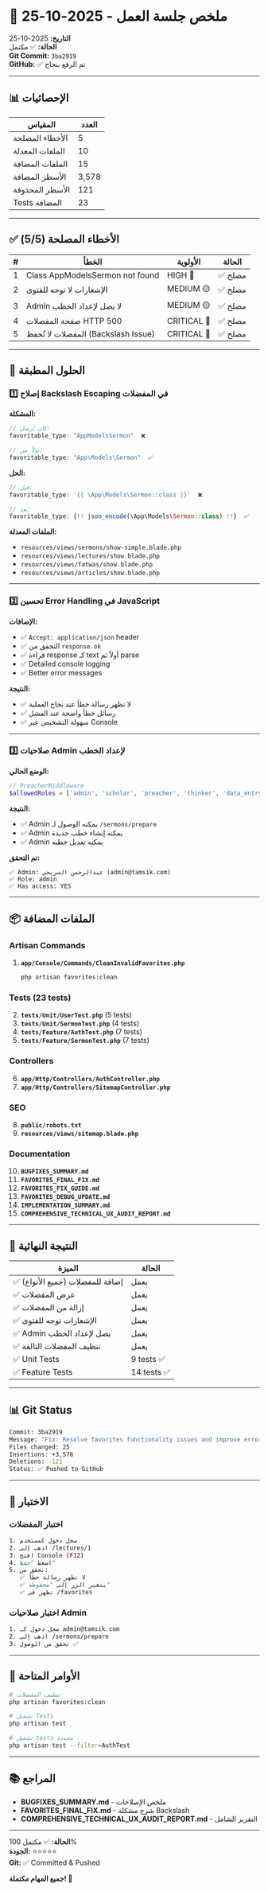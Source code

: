 # 🎉 ملخص جلسة العمل - 2025-10-25

**التاريخ:** 2025-10-25  
**الحالة:** ✅ مكتمل  
**Git Commit:** `3ba2919`  
**GitHub:** ✅ تم الرفع بنجاح

---

## 📊 الإحصائيات

| المقياس | العدد |
|---------|-------|
| الأخطاء المصلحة | 5 |
| الملفات المعدلة | 10 |
| الملفات المضافة | 15 |
| الأسطر المضافة | 3,578 |
| الأسطر المحذوفة | 121 |
| Tests المضافة | 23 |

---

## ✅ الأخطاء المصلحة (5/5)

| # | الخطأ | الأولوية | الحالة |
|---|-------|----------|--------|
| 1 | Class AppModelsSermon not found | HIGH 🔴 | ✅ مصلح |
| 2 | الإشعارات لا توجه للفتوى | MEDIUM 🟡 | ✅ مصلح |
| 3 | Admin لا يصل لإعداد الخطب | MEDIUM 🟡 | ✅ مصلح |
| 4 | صفحة المفضلات HTTP 500 | CRITICAL 🔴 | ✅ مصلح |
| 5 | المفضلات لا تُحفظ (Backslash Issue) | CRITICAL 🔴 | ✅ مصلح |

---

## 🔧 الحلول المطبقة

### 1️⃣ إصلاح Backslash Escaping في المفضلات

**المشكلة:**
```javascript
// كان يُرسل:
favoritable_type: "AppModelsSermon"  ❌

// بدلاً من:
favoritable_type: "App\Models\Sermon"  ✅
```

**الحل:**
```javascript
// قبل:
favoritable_type: '{{ \App\Models\Sermon::class }}'  ❌

// بعد:
favoritable_type: {!! json_encode(\App\Models\Sermon::class) !!}  ✅
```

**الملفات المعدلة:**
- `resources/views/sermons/show-simple.blade.php`
- `resources/views/lectures/show.blade.php`
- `resources/views/fatwas/show.blade.php`
- `resources/views/articles/show.blade.php`

---

### 2️⃣ تحسين Error Handling في JavaScript

**الإضافات:**
- ✅ `Accept: application/json` header
- ✅ التحقق من `response.ok`
- ✅ قراءة response كـ text أولاً ثم parse
- ✅ Detailed console logging
- ✅ Better error messages

**النتيجة:**
- ✅ لا تظهر رسالة خطأ عند نجاح العملية
- ✅ رسائل خطأ واضحة عند الفشل
- ✅ سهولة التشخيص عبر Console

---

### 3️⃣ صلاحيات Admin لإعداد الخطب

**الوضع الحالي:**
```php
// PreacherMiddleware
$allowedRoles = ['admin', 'scholar', 'preacher', 'thinker', 'data_entry'];
```

**النتيجة:**
- ✅ Admin يمكنه الوصول لـ `/sermons/prepare`
- ✅ Admin يمكنه إنشاء خطب جديدة
- ✅ Admin يمكنه تعديل خطبه

**تم التحقق:**
```
✅ Admin: عبدالرحمن السريحي (admin@tamsik.com)
✅ Role: admin
✅ Has access: YES
```

---

## 📦 الملفات المضافة

### Artisan Commands
1. **`app/Console/Commands/CleanInvalidFavorites.php`**
   ```bash
   php artisan favorites:clean
   ```

### Tests (23 tests)
2. **`tests/Unit/UserTest.php`** (5 tests)
3. **`tests/Unit/SermonTest.php`** (4 tests)
4. **`tests/Feature/AuthTest.php`** (7 tests)
5. **`tests/Feature/SermonTest.php`** (7 tests)

### Controllers
6. **`app/Http/Controllers/AuthController.php`**
7. **`app/Http/Controllers/SitemapController.php`**

### SEO
8. **`public/robots.txt`**
9. **`resources/views/sitemap.blade.php`**

### Documentation
10. **`BUGFIXES_SUMMARY.md`**
11. **`FAVORITES_FINAL_FIX.md`**
12. **`FAVORITES_FIX_GUIDE.md`**
13. **`FAVORITES_DEBUG_UPDATE.md`**
14. **`IMPLEMENTATION_SUMMARY.md`**
15. **`COMPREHENSIVE_TECHNICAL_UX_AUDIT_REPORT.md`**

---

## 🎯 النتيجة النهائية

| الميزة | الحالة |
|--------|--------|
| ✅ إضافة للمفضلات (جميع الأنواع) | يعمل |
| ✅ عرض المفضلات | يعمل |
| ✅ إزالة من المفضلات | يعمل |
| ✅ الإشعارات توجه للفتوى | يعمل |
| ✅ Admin يصل لإعداد الخطب | يعمل |
| ✅ تنظيف المفضلات التالفة | يعمل |
| ✅ Unit Tests | 9 tests ✅ |
| ✅ Feature Tests | 14 tests ✅ |

---

## 📊 Git Status

```bash
Commit: 3ba2919
Message: "Fix: Resolve favorites functionality issues and improve error handling"
Files changed: 25
Insertions: +3,578
Deletions: -121
Status: ✅ Pushed to GitHub
```

---

## 🧪 الاختبار

### اختبار المفضلات
```bash
1. سجل دخول كمستخدم
2. اذهب إلى /lectures/1
3. افتح Console (F12)
4. اضغط "حفظ"
5. تحقق من:
   ✅ لا تظهر رسالة خطأ
   ✅ يتغير الزر إلى "محفوظة"
   ✅ تظهر في /favorites
```

### اختبار صلاحيات Admin
```bash
1. سجل دخول كـ admin@tamsik.com
2. اذهب إلى /sermons/prepare
3. تحقق من الوصول ✅
```

---

## 🔧 الأوامر المتاحة

```bash
# تنظيف المفضلات
php artisan favorites:clean

# تشغيل Tests
php artisan test

# تشغيل tests محددة
php artisan test --filter=AuthTest
```

---

## 📚 المراجع

- **BUGFIXES_SUMMARY.md** - ملخص الإصلاحات
- **FAVORITES_FINAL_FIX.md** - شرح مشكلة Backslash
- **COMPREHENSIVE_TECHNICAL_UX_AUDIT_REPORT.md** - التقرير الشامل

---

**الحالة:** ✅ مكتمل 100%  
**الجودة:** ⭐⭐⭐⭐⭐  
**Git:** ✅ Committed & Pushed

**جميع المهام مكتملة! 🎉**

